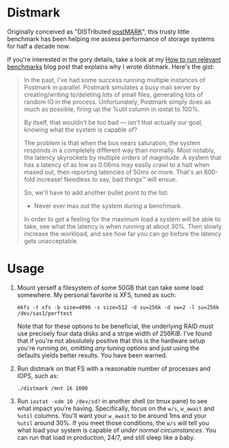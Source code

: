 # Distmark

Originally conceived as "DISTributed [postMARK](http://www.filesystems.org/docs/auto-pilot/Postmark.html)",
this trusty little benchmark has been helping me assess performance of storage
systems for half a decade now.

If you're interested in the gory details, take a look at my
[How to run relevant benchmarks](https://blog.svedr.in/posts/how-to-run-relevant-benchmarks/)
blog post that explains why I wrote distmark. Here's the gist:

> In the past, I've had some success running multiple instances of Postmark
> in parallel. Postmark simulates a busy mail server by
> creating/writing to/deleting lots of small files, generating lots of random
> IO in the process. Unfortunately, Postmark simply does as much as possible,
> firing up the %util column in iostat to 100%.
>
> By itself, that wouldn't be too bad — isn't that actually our goal, knowing
> what the system is capable of?
>
> The problem is that when the bus nears saturation, the system responds in a
> completely different way than normally. Most notably, the latency skyrockets
> by multiple orders of magnitude. A system that has a latency of as low as
> 0.06ms may easily crawl to a halt when maxed out, then reporting latencies
> of 50ms or more. That's an 800-fold increase! Needless to say, bad things™
> will ensue.
>
> So, we'll have to add another bullet point to the list:
>
> * Never ever max out the system during a benchmark.
>
> In order to get a feeling for the maximum load a system will be able to take,
> see what the latency is when running at about 30%. Then slowly increase the
> workload, and see how far you can go before the latency gets unacceptable.

# Usage

1.  Mount yerself a filesystem of some 50GB that can take some load somewhere.
    My personal favorite is XFS, tuned as such:

    ```
    mkfs -t xfs -b size=4096 -s size=512 -d su=256k -d sw=2 -l su=256k /dev/sas1/perftest
    ```

    Note that for these options to be beneficial, the underlying RAID must
    use precisely four data disks and a stripe width of 256KiB. I've found that
    if you're not absolutely positive that this is the hardware setup you're
    running on, omitting _any_ tuning options and just using the defaults yields
    better results. You have been warned.

2.  Run distmark on that FS with a reasonable number of processes and IOPS, such as:

    ```
    ./distmark /mnt 16 1000
    ```

3.  Run `iostat -xdm 10 /dev/sd?` in another shell (or tmux pane) to see what
    impact you're having. Specifically, focus on the `w/s`, `w_await` and `%util`
    columns. You'll want your `w_await` to be around 1ms and your `%util` around
    30%. If you meet those conditions, the `w/s` will tell you what load your
    system is capable of _under normal circumstances_. You can run that load
    in production, 24/7, and still sleep like a baby.
